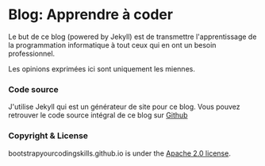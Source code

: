 # Blog: Apprendre à coder

Le but de ce blog (powered by Jekyll) est de transmettre l'apprentissage de la programmation informatique à tout ceux qui en ont un besoin professionnel.

Les opinions exprimées ici sont uniquement les miennes.

### Code source

J'utilise Jekyll qui est un générateur de site pour ce blog.
Vous pouvez retrouver le code source intégral de ce blog sur [Github](https://github.com/BootstrapYourCodingSkills/bootstrapyourcodingskills.github.io)

### Copyright & License

bootstrapyourcodingskills.github.io is under the [Apache 2.0 license](http://www.apache.org/licenses/LICENSE-2.0).
